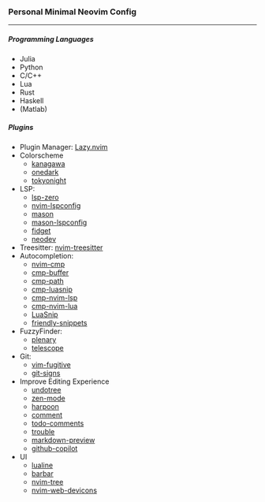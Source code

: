 ### Personal Minimal Neovim Config

---

##### Programming Languages
- Julia
- Python
- C/C++
- Lua
- Rust
- Haskell
- (Matlab)

##### Plugins
- Plugin Manager: [Lazy.nvim](https://github.com/folke/lazy.nvim)
- Colorscheme
  - [kanagawa](https://github.com/rebelot/kanagawa.nvim)
  - [onedark](https://github.com/navarasu/onedark.nvim)
  - [tokyonight](https://github.com/tiagovla/tokyodark.nvim)
- LSP:
  - [lsp-zero](https://github.com/VonHeikemen/lsp-zero.nvim)
  - [nvim-lspconfig](https://github.com/neovim/nvim-lspconfig)
  - [mason](https://github.com/williamboman/mason.nvim)
  - [mason-lspconfig](https://github.com/williamboman/mason-lspconfig.nvim)
  - [fidget](https://github.com/j-hui/fidget.nvim)
  - [neodev](https://github.com/folke/neodev.nvim)
- Treesitter: [nvim-treesitter](https://github.com/nvim-treesitter/nvim-treesitter)
- Autocompletion:
  - [nvim-cmp](https://github.com/hrsh7th/nvim-cmp)
  - [cmp-buffer](https://github.com/hrsh7th/cmp-buffer)
  - [cmp-path](https://github.com/hrsh7th/cmp-path)
  - [cmp-luasnip](https://github.com/saadparwaiz1/cmp_luasnip)
  - [cmp-nvim-lsp](https://github.com/hrsh7th/cmp-nvim-lsp)
  - [cmp-nvim-lua](https://github.com/hrsh7th/cmp-nvim-lua)
  - [LuaSnip](https://github.com/L3MON4D3/LuaSnip)
  - [friendly-snippets](https://github.com/rafamadriz/friendly-snippets)
- FuzzyFinder:
  - [plenary](https://github.com/nvim-lua/plenary.nvim)
  - [telescope](https://github.com/nvim-telescope/telescope.nvim)
- Git:
  - [vim-fugitive](https://github.com/tpope/vim-fugitive)
  - [git-signs](https://github.com/lewis6991/gitsigns.nvim)
- Improve Editing Experience
  - [undotree](https://github.com/mbbill/undotree)
  - [zen-mode](https://github.com/folke/zen-mode.nvim)
  - [harpoon](https://github.com/ThePrimeagen/harpoon)
  - [comment](https://github.com/numToStr/Comment.nvim)
  - [todo-comments](https://github.com/folke/todo-comments.nvim)
  - [trouble](https://github.com/folke/trouble.nvim)
  - [markdown-preview](https://github.com/iamcco/markdown-preview.nvim)
  - [github-copilot](https://github.com/github/copilot.vim)
- UI
  - [lualine](https://github.com/nvim-lualine/lualine.nvim)
  - [barbar](https://github.com/romgrk/barbar.nvim)
  - [nvim-tree](https://github.com/nvim-tree/nvim-tree.lua)
  - [nvim-web-devicons](https://github.com/nvim-tree/nvim-web-devicons)
  

